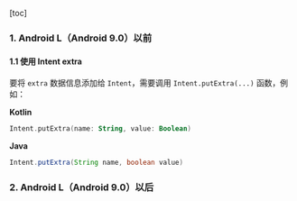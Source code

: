 [toc]

### 1. Android L（Android 9.0）以前

#### 1.1 使用 Intent extra

要将 `extra` 数据信息添加给 `Intent`，需要调用 `Intent.putExtra(...)` 函数，例如：

**Kotlin**

```kotlin
Intent.putExtra(name: String, value: Boolean)
```

**Java**

```java
Intent.putExtra(String name, boolean value)
```



### 2. Android L（Android 9.0）以后

